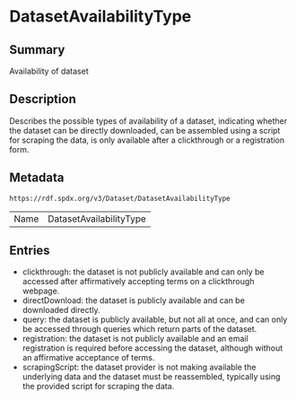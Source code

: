 <!-- Automatically generated by spec-parser v2.0.0 on 2024-01-26T22:18:46.241893+00:00 -->
<!-- SPDX-License-Identifier: Community-Spec-1.0 -->

# DatasetAvailabilityType

## Summary

Availability of dataset


## Description

Describes the possible types of availability of a dataset, indicating whether the dataset can be directly downloaded, can be assembled using a script for scraping the data, is only available after a clickthrough or a registration form.


## Metadata

`https://rdf.spdx.org/v3/Dataset/DatasetAvailabilityType`


| | |
|---|---|
| Name | DatasetAvailabilityType |




## Entries

- clickthrough: the dataset is not publicly available and can only be accessed after affirmatively accepting terms on a clickthrough webpage.
- directDownload: the dataset is publicly available and can be downloaded directly.
- query: the dataset is publicly available, but not all at once, and can only be accessed through queries which return parts of the dataset.
- registration: the dataset is not publicly available and an email registration is required before accessing the dataset, although without an affirmative acceptance of terms.
- scrapingScript: the dataset provider is not making available the underlying data and the dataset must be reassembled, typically using the provided script for scraping the data.

